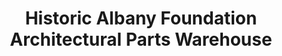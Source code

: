 ---
title: "Historic Albany Foundation Architectural Parts Warehouse"
url: /albany/historic-albany-foundation-architectural-parts-warehouse/
shop: doityourself
---